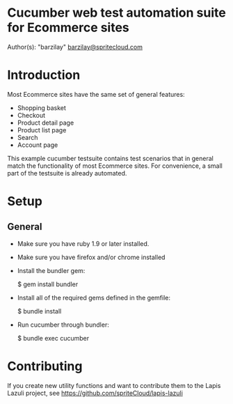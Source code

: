 # Cucumber web test automation suite for Ecommerce sites

Author(s): "barzilay" <barzilay@spritecloud.com>

# Introduction

Most Ecommerce sites have the same set of general features:
- Shopping basket
- Checkout
- Product detail page
- Product list page
- Search
- Account page

This example cucumber testsuite contains test scenarios that in general match the functionality of most Ecommerce sites.
For convenience, a small part of the testsuite is already automated.

# Setup

## General

- Make sure you have ruby 1.9 or later installed.
- Make sure you have firefox and/or chrome installed
- Install the bundler gem:

    $ gem install bundler

- Install all of the required gems defined in the gemfile:

    $ bundle install

- Run cucumber through bundler:

    $ bundle exec cucumber

# Contributing

If you create new utility functions and want to contribute them to the Lapis
Lazuli project, see https://github.com/spriteCloud/lapis-lazuli
